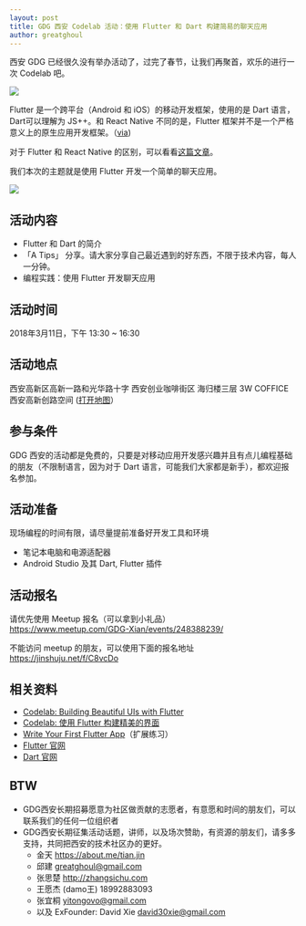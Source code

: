 ```yaml
---
layout: post
title: GDG 西安 Codelab 活动：使用 Flutter 和 Dart 构建简易的聊天应用
author: greatghoul
---
```



西安 GDG 已经很久没有举办活动了，过完了春节，让我们再聚首，欢乐的进行一次 Codelab 吧。

![](http://greatghoul.b0.upaiyun.com/1803/xy_ftnnuGiqj.png)

Flutter 是一个跨平台（Android 和 iOS）的移动开发框架，使用的是 Dart 语言，Dart可以理解为 JS++。和 React Native 不同的是，Flutter 框架并不是一个严格意义上的原生应用开发框架。（[via](http://blog.chengyunfeng.com/?p=1033#ixzz58epJA8JT))

对于 Flutter 和 React Native 的区别，可以看看[这篇文章](https://www.zhihu.com/question/50156415/answer/278374951)。

我们本次的主题就是使用 Flutter 开发一个简单的聊天应用。

![](http://greatghoul.b0.upaiyun.com/1803/xO_lmCFugi3j.png)

## 活动内容

- Flutter 和 Dart 的简介
- 「A Tips」 分享。请大家分享自己最近遇到的好东西，不限于技术内容，每人一分钟。
- 编程实践：使用 Flutter 开发聊天应用

## 活动时间

2018年3月11日，下午 13:30 ~ 16:30

## 活动地点

西安高新区高新一路和光华路十字 西安创业咖啡街区 海归楼三层 3W COFFICE 西安高新创路空间 ([打开地图](https://ditu.amap.com/place/B0FFIBIC6D)）

## 参与条件

GDG 西安的活动都是免费的，只要是对移动应用开发感兴趣并且有点儿编程基础的朋友（不限制语言，因为对于 Dart 语言，可能我们大家都是新手），都欢迎报名参加。

## 活动准备

现场编程的时间有限，请尽量提前准备好开发工具和环境

- 笔记本电脑和电源适配器
- Android Studio 及其 Dart, Flutter 插件

## 活动报名

请优先使用 Meetup 报名（可以拿到小礼品）  
https://www.meetup.com/GDG-Xian/events/248388239/

不能访问 meetup 的朋友，可以使用下面的报名地址  
https://jinshuju.net/f/C8vcDo

## 相关资料
 
- [Codelab: Building Beautiful UIs with Flutter](https://codelabs.developers.google.com/codelabs/flutter/#0)
- [Codelab: 使用 Flutter 构建精美的界面](https://codelabs.developers.google.com/codelabs/flutter-cn/index.html?index=..%2F..%2Findex#0)
- [Write Your First Flutter App](https://flutter.io/get-started/codelab/)（扩展练习）
- [Flutter 官网](https://flutter.io/)
- [Dart 官网](http://www.dart.org/)

## BTW

- GDG西安长期招募愿意为社区做贡献的志愿者，有意愿和时间的朋友们，可以联系我们的任何一位组织者
- GDG西安长期征集活动话题，讲师，以及场次赞助，有资源的朋友们，请多多支持，共同把西安的技术社区办的更好。
  - 金天  https://about.me/tian.jin
  - 邱建  greatghoul@gmail.com 
  - 张思楚  http://zhangsichu.com
  - 王愿杰 (damo王)  18992883093
  - 张宜桐  yitongovo@gmail.com 
  - 以及 ExFounder: David Xie david30xie@gmail.com 
